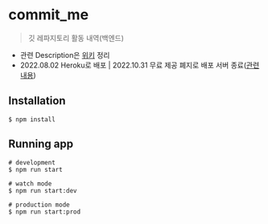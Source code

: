 # commit_me

> 깃 레파지토리 활동 내역(백엔드)

- 관련 Description은 [위키](https://github.com/ije90s/commit_me/wiki) 정리
- 2022.08.02 Heroku로 배포 | 2022.10.31 무료 제공 폐지로 배포 서버 종료([관련내용](https://blog.heroku.com/next-chapter))

## Installation

```
$ npm install
```

## Running app

```
# development
$ npm run start

# watch mode
$ npm run start:dev

# production mode
$ npm run start:prod

```
